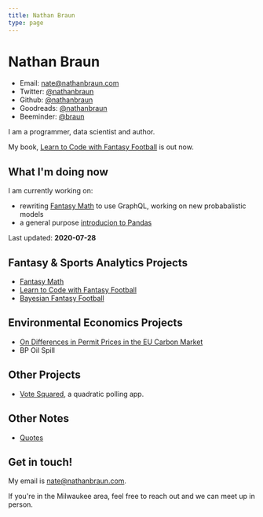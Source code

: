 ```yaml
---
title: Nathan Braun
type: page
---
```


# Nathan Braun

- Email: [nate@nathanbraun.com](mailto:nate@nathanbraun.com)
- Twitter: [@nathanbraun](https://twitter.com/nathanbraun)
- Github: [@nathanbraun](https://github.com/nathanbraun)
- Goodreads: [@nathanbraun](https://goodreads.com/nathanbraun)
- Beeminder: [@braun](https://www.beeminder.com/braun)

I am a programmer, data scientist and author.

My book, [Learn to Code with Fantasy Football](https://fantasycoding.com) is out now.

## What I'm doing now
I am currently working on:

- rewriting [Fantasy Math](fantasymath) to use GraphQL, working on new probabalistic models
- a general purpose [introducion to Pandas](https://learnpandas.com)

Last updated: **2020-07-28**

## Fantasy & Sports Analytics Projects
- [Fantasy Math](fantasymath)
- [Learn to Code with Fantasy Football](ltcwff)
- [Bayesian Fantasy Football](bayesian-fantasy-football)

## Environmental Economics Projects
- [On Differences in Permit Prices in the EU Carbon Market](eu-carbon-market)
- BP Oil Spill

## Other Projects
- [Vote Squared](voting), a quadratic polling app.

## Other Notes
- [Quotes](quotes)

## Get in touch!
My email is [nate@nathanbraun.com](mailto:nate@nathanbraun.com).

If you're in the Milwaukee area, feel free to reach out and we can meet up in person.
